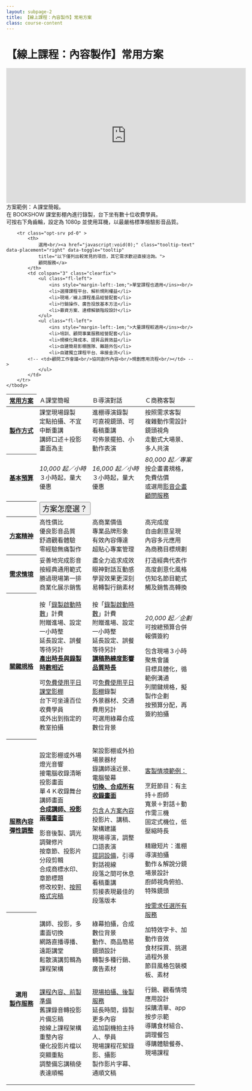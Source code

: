 ```yaml
---
layout: subpage-2
title: 【線上課程：內容製作】常用方案
class: course-content
---
```


# 【線上課程：內容製作】常用方案


<p class="video-iframe"><iframe width="640" height="360" src="https://www.youtube.com/embed/GsScs1ozOWg?rel=0&amp;showinfo=0" frameborder="0" 
	allow="autoplay; encrypted-media" allowfullscreen></iframe>
	方案範例：Ａ課堂簡報。<br/>
	在 BOOKSHOW 課堂影棚內進行錄製，台下坐有數十位收費學員。<br/>
	可按右下角齒輪，設定為 1080p 並使用耳機，以最嚴格標準檢驗影音品質。</p>


<table class="table table-bordered plan-features">
	<colgroup>
		<col span="1" width="16%">
		<col span="1" width="28%" class="bg-light-green">
		<col span="1" width="28%" class="bg-light-yellow">
		<col span="1" width="28%" class="bg-light-red">
	</colgroup>
	<thead>
		<tr class="plans">
			<th>
				<a href="javascript:void(0);" class="tooltip-text" data-placement="right" data-toggle="tooltip" 
				title="可按需求客製，先選擇初步方案，再向上增加預算與服務。">
				常用方案</a>
			</th>
			<td class="bg-green"	><span class="tx-lg">Ａ課堂簡報</span></td>
			<td class="bg-yellow"	><span class="tx-lg">Ｂ導演對話</span></td>
			<td class="bg-red"		><span class="tx-lg">Ｃ商務客製</span></td>
		</tr>
	</thead>
	<tbody>
		<tr class="produce">
			<th>
				<a href="javascript:void(0);" class="tooltip-text" data-placement="right" data-toggle="tooltip" 
				title="方案中的最重要產出目標，您將會收到相關的完稿檔案。">
				製作方式</a>
			</th>
			<td><span class="tx-md">課堂現場錄製</span><br/>定點拍攝、不宜中斷重講<br/>講師口述＋投影畫面為主<br/></td>
			<td><span class="tx-md">進棚導演錄製</span><br/>可直視鏡頭、可看稿重講<br/>可佈景擺拍、小動作表演<br/></td>
			<td><span class="tx-md">按照需求客製</span><br/>複雜動作需設計鏡頭視角<br/>走動式大場景、多人共演<br/></td>
		</tr>
		<tr class="prices">
			<th>
				<a href="javascript:void(0);" class="tooltip-text" data-placement="right" data-toggle="tooltip" 
				title="以 1,000 元為單位設定預算，將用於提昇規格品質數量、追加選用服務、應變修改彈性。">
				基本預算</a>
			</th>
			<td><em><span class="tx-lg">10,000</span> 起／小時</em><br/>３小時起，量大優惠</td>
			<td><em><span class="tx-lg">16,000</span> 起／小時</em><br/>３小時起，量大優惠</td>
			<td><em><span class="tx-lg">80,000</span> 起／專案</em><br/>按企畫書規格，免費估價<br/>或選用<ins>影音企畫顧問服務</ins></td>
		</tr>
		<tr class="plan-choice hidden pd-x-12">
			<th></th>
			<td colspan="3" class="bg-light-yellow">
				<button class="btn btn-info btn-block" type="submit" style="font:20px bold;" onclick="$('.plan-choice').toggleClass('hidden');">方案怎麼選？</button>
			</td>
		</tr>
		<tr class="spirit plan-choice tb-md">
			<th>
				<a href="javascript:void(0);" class="tooltip-text" data-placement="right" data-toggle="tooltip" 
				title="我們在各階方案中，設定不同製作目標，積極為您以及觀眾，創造以下主要價值。">
				方案精神</a>
			</th>
			<td class="bg-green"	>高性價比<br  />優良影音品質<br/>舒適觀看體驗<br/>零經驗無痛製作<br/></td>
			<td class="bg-yellow"	>高商業價值<br/>專業品牌形象<br/>有效內容傳達<br/>超貼心專案管理<br/></td>
			<td class="bg-red"		>高完成度<br  />自由創意呈現<br/>內容多元應用<br/>為商務目標規劃<br/></td>
		</tr>
		<tr class="scenario plan-choice tb-md">
			<th>
				<a href="javascript:void(0);" class="tooltip-text" data-placement="right" data-toggle="tooltip" 
				title="考慮您的需求情境，如果大致符合「其中任何一項」描述，該方案很可能就是您的最佳選擇。">
				需求情境</a>
			</th>
			<td class="bg-green"	>妥善地完成影音<br/>按經典通用範式<br/>勝過現場第一排<br/>商業化展示銷售<br/></td>
			<td class="bg-yellow"	>盡全力追求成效<br/>眼神對話互動感<br/>學習效果更深刻<br/>易轉製行銷素材<br/></td>
			<td class="bg-red"		>打造經典代表作<br/>高度創意化風格<br/>仿知名節目範式<br/>觸及銷售高轉換<br/></td>
		</tr>
		<tr class="key-features pd-0">
			<th>
				<a href="javascript:void(0);" class="tooltip-text" data-placement="right" data-toggle="tooltip" 
				title="基本預算即可使用所有規格項目，BOOKSHOW 會視總預算與專案需求，彈性調整規格品質或數量。">
				關鍵規格</a>
			</th>
			<td>
				<p>
					按「<ins>錄製啟動時數</ins>」計費<br/>
					附贈進場、設定一小時整<br/>
					延長設定、誤餐等待另計<br/>
					<ins><strong>產出時長與錄製時數相近</strong></ins></p>
				<p>
					可<ins>免費使用平日課堂影棚</ins><br/>
					台下可坐達百位收費學員<br/>
					或外出到指定的教室拍攝<br/>
				</p>
			</td>
			<td>
				<p>
					按「<ins>錄製啟動時數</ins>」計費<br/>
					附贈進場、設定一小時整<br/>
					延長設定、誤餐等待另計<br/>
					<ins><strong>講稿熟練度影響品質時長</strong></ins></p>
				<p>
					可<ins>免費使用平日影棚</ins>錄製<br/>
					外景器材、交通費用另計<br/>
					可選用綠幕合成數位背景<br/>
				</p>
			</td>
			<td>
				<p>
					<!-- 按「<ins>專案客製報價</ins>」計費<br/> -->
				</p>
				<p>
					<em><span class="tx-lg">20,000</span> 起／企劃</em><br/>
					可按總預算合併報價簽約<br/>
				</p>
				<p>
					包含現場３小時聚焦會議<br/>
					目標具體化，循範例溝通<br/>
					列關鍵規格，擬製作企劃<br/>
					按預算分配，再簽約拍攝<br/>
				</p>
			</td>
		</tr>
		<tr class="features pd-0">
			<th>
				<a href="javascript:void(0);" class="tooltip-text" data-placement="right" data-toggle="tooltip" 
				title="基本預算即可使用以下服務內容，BOOKSHOW 會視總預算與專案特性，彈性調整規格、品質、數量。">
				服務內容</a><br/>
				<a href="javascript:void(0);" class="tooltip-text" data-placement="right" data-toggle="tooltip" 
				title="您可以提出「比較重視、可以節省」的項目，讓預算更準確分配到刀口上。">
				彈性調整</a>
			</th>
			<td>
				<p>
					設定影棚或外場燈光音響<br/>
					接電腦收錄清晰投影畫面<br/>
					單４Ｋ收錄舞台講師畫面<br/>
					<ins><strong>合成講師、投影兩種畫面</strong></ins><br/>
				</p>
				<p>
					影音後製、調光調聲修片<br/>
					按章節、投影片分段剪輯<br/>
					合成商標水印、章節標題<br/>
					修改校對、<a href="#" class="tooltip-text" data-placement="right" data-toggle="tooltip" 
					title="預設通用影片格式：*.mp4 / Full HD 1920x1080p H.264 AVC / 2ch 48kHz 16-bit aac">按照格式完稿</a>
				</p>
			</td>
			<td>
				<p>
					架設影棚或外拍場景器材<br/>
					錄講師遠近景、電腦螢幕<br/>
					<ins><strong>切換、合成所有收錄畫面</strong></ins><br/>
				</p>
				<p>
					<ins>包含Ａ方案內容</ins><br/>
					投影片、講稿、架構建議<br/>
					現場導演，調整口語表演<br/>
					<a href="#" class="tooltip-text" data-placement="right" data-toggle="tooltip" 
					title="配合講者習慣、呈現風格，再選擇使用提詞機、採訪機、側螢幕…等輔助設備">提詞設備</a>，引導對話視線<br/>
					段落之間可休息看稿重講<br/>
					剪接表現最佳的段落版本<br/>
				</p>
			</td>
			<td rowspan="3">
				<p>
					<ins>客製情境範例：</ins><br/>
				</p>
				<p>
					烹飪節目：有主持＋廚師<br/>
					寬景＋對話＋動作需三機<br/>
					固定式機位，低壓縮時長<br/>
				</p>
				<p>
					精緻短片：進棚導演拍攝<br/>
					動作＆解說分鏡場景設計<br/>
					廚師視角俯拍、特殊鏡頭<br/>
				</p>
				<p>
					<ins>按需求任選所有服務</ins><br/>
				</p>
				<p>
					加特效字卡、加動作音效<br/>
					食材採買、挑選過程外景<br/>
					節目風格包裝模板、素材<br/>
				</p>
				<p>
					行銷、觀看情境應用設計<br/>
					採購清單、app 按步示範<br/>
					導購食材組合、調理餐包<br/>
					導購體驗餐券、現場課程<br/>
				</p>
			</td>
		</tr>
		<tr class="opt-srv pd-0" >
			<th rowspan="2">
				選用<br/><a href="javascript:void(0);" class="tooltip-text" data-placement="right" data-toggle="tooltip" 
				title="以下僅列出較常見的項目，其它需求歡迎直接洽詢。">
				製作服務</a>
			</th>
			<td>
				<p>
					講師、投影，多畫面切換<br/>
					網路直播導播、遠距講堂<br/>
					鬆散演講剪輯為課程架構<br/><!-- 重點投影片轉製特效字卡<br/> -->
				</p>
			</td>
			<td>
				<p>
					綠幕拍攝，合成數位背景<br/>
					動作、商品簡易鏡頭設計<br/>
					轉製多種行銷、廣告素材<br/>
				</p>
				<p>
				</p>
			</td>
		</tr>
		<tr class="opt-srv pd-0" >
			<td style="border-right:0px;">
				<p>
					<ins>課程內容、前製準備</ins><br/>
					舊課錄音轉投影片備忘稿<br/>
					按線上課程架構重整內容<br/>
					優化投影片檔以突顯重點<br/>
					調整備忘講稿使表達順暢<br/>
				</p>
			</td>
			<td style="border-left:0px;">
				<p>
					<ins>現場拍攝、後製服務</ins><br/>
					延長時間，錄製更多內容<br/>
					追加副機拍主持人、學員<br/>
					現場課程花絮錄影、攝影<br/>
					製作影片字幕、通順文稿<br/>
				</p>
			</td>
		</tr>

<!--
		<tr class="sm">
			<th><a href="#" class="tooltip-text" data-placement="right" data-toggle="tooltip" title="工具提示文字">
				製作流程</a>
			</th>
			<td><a href="#">Ａ方案製作流程</a></td>	
			<td><a href="#">Ｂ方案製作流程</a></td>	
			<td><a href="#">Ｃ方案製作流程</a></td>	
		</tr>
-->
		<tr class="opt-srv pd-0" >
			<th>
				選用<br/><a href="javascript:void(0);" class="tooltip-text" data-placement="right" data-toggle="tooltip" 
				title="以下僅列出較常見的項目，其它需求歡迎直接洽詢。">
				顧問服務</a>
			</th>
			<td colspan="3" class="clearfix">
				<ul class="fl-left">
					<ins style="margin-left:-1em;">單堂課程也適用</ins><br/>
					<li>選擇課程平台、解析規則權益</li>
					<li>現場／線上課程產品經營配套</li>
					<li>行銷操作、廣告投放基本方法</li>
					<li>募資方案、達標解鎖階段設計</li>
				</ul>
				<ul class="fl-left">
					<ins style="margin-left:-1em;">大量課程較適用</ins><br/>
					<li>培訓、顧問事業服務經營配套</li>
					<li>規模化降成本、提昇品質效益</li>
					<li>自建簡易影棚團隊、難題外包</li>
					<li>自建獨立課程平台、串接金流</li>
			<!-- <td>顧問工作會議<br/>協同創作內容<br/>規劃應用流程<br/></td> -->
				</ul>
			</td>	
		</tr>
	</tbody>
</table>


<script>
$(function () {
  $('[data-toggle="tooltip"]').tooltip()
});

/* $('.plan-choice').toggleClass('hidden'); */
</script>



<!--

### 這是 h3

<p class="video-iframe"><iframe width="640" height="360" src="https://www.youtube.com/embed/9iYhUHf3a3w?rel=0&amp;showinfo=0" frameborder="0" allow="autoplay; encrypted-media" allowfullscreen></iframe>方案範例：課程介紹影片、課程封面視覺、外購影音素材<br/>可按右下角齒輪，設定為 1080p 並使用耳機，以最嚴格標準檢驗影音品質</p>

#### 這是 h4

內文就這麼大

-	一二三四 
-	一二三四 
-	{:.multiline}
	**第一行要粗體**  
	第二行普通文字
-	三二三四
-	四二三四
-	 {:.multiline}  
	**五二三四**  
	六二三四  

七[連結][]四
八[再連](http://bookshow.tw/2)四

[連結]: http://bookshow.tw/1



*一星斜體 em*  
**二星粗體 strong**  
***三星粗斜體 strong em***

-->
